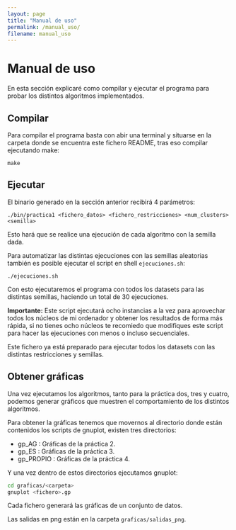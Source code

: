 ```yaml
---
layout: page
title: "Manual de uso"
permalink: /manual_uso/
filename: manual_uso
---
```



# Manual de uso

En esta sección explicaré como compilar y ejecutar el programa para probar los distintos algoritmos implementados.



## Compilar

Para compilar el programa basta con abir una terminal y situarse en la carpeta donde se encuentra este fichero README, tras eso compilar ejecutando make:

`make`


## Ejecutar

El binario generado en la sección anterior recibirá 4 parámetros:

`./bin/practica1 <fichero_datos> <fichero_restricciones> <num_clusters> <semilla>`

Esto hará que se realice una ejecución de cada algoritmo con la semilla dada.

Para automatizar las distintas ejecuciones con las semillas aleatorias también es posible ejecutar el script en shell `ejecuciones.sh`:

`./ejecuciones.sh`

Con esto ejecutaremos el programa con todos los datasets para las distintas semillas, haciendo un total de 30 ejecuciones.

**Importante:** Este script ejecutará ocho instancias a la vez para aprovechar todos los núcleos de mi ordenador y obtener los resultados de forma más rápida, si no tienes ocho núcleos te recomiedo que modifiques este script para hacer las ejecuciones con menos o incluso secuenciales.

Este fichero ya está preparado para ejecutar todos los datasets con las distintas restricciones y semillas.


## Obtener gráficas

Una vez ejecutamos los algoritmos, tanto para la práctica dos, tres y cuatro, podemos generar gráficos que muestren el comportamiento de los distintos algoritmos.

Para obtener la gráficas tenemos que movernos al directorio donde están contenidos los scripts de gnuplot, existen tres directorios:

- gp_AG : Gráficas de la práctica 2.
- gp_ES : Gráficas de la práctica 3.
- gp_PROPIO : Gráficas de la práctica 4.

Y una vez dentro de estos directorios ejecutamos gnuplot:

```sh
cd graficas/<carpeta>
gnuplot <fichero>.gp
```

Cada fichero generará las gráficas de un conjunto de datos.

Las salidas en png están en la carpeta `graficas/salidas_png`.
